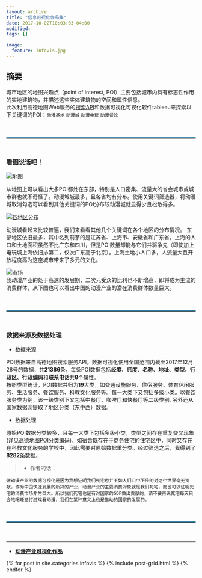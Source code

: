 ```yaml
---
layout: archive
title: "信息可视化作品集"
date: 2017-10-02T10:03:03-04:00
modified:
tags: []

image: 
  feature: infovis.jpg
---
```


## 摘要
城市地区的地图兴趣点（point of interest, POI）主要包括城市内具有标志性作用的实地建筑物，并描述这些实体建筑物的空间和属性信息。  
此次利用高德地图Web服务的[搜索API](http://lbs.amap.com/api/webservice/guide/api/search/)和数据可视化可视化软件tableau来探索以下关键词的POI：`动漫基地` `动漫城` `动漫电玩` `动漫餐饮` 

<hr style="border-top:3px solid #3f87a6;margin: 50px 0px 50px 0px;">

### 看图说话吧！
<div class='tableauPlaceholder' id='viz1516699441196' style='position: relative'><noscript><a href='#'><img alt='地图 ' src='https:&#47;&#47;public.tableau.com&#47;static&#47;images&#47;_9&#47;_9715&#47;sheet8&#47;1_rss.png' style='border: none' /></a></noscript><object class='tableauViz'  style='display:none;'><param name='host_url' value='https%3A%2F%2Fpublic.tableau.com%2F' /> <param name='embed_code_version' value='3' /> <param name='site_root' value='' /><param name='name' value='_9715&#47;sheet8' /><param name='tabs' value='no' /><param name='toolbar' value='yes' /><param name='static_image' value='https:&#47;&#47;public.tableau.com&#47;static&#47;images&#47;_9&#47;_9715&#47;sheet8&#47;1.png' /> <param name='animate_transition' value='yes' /><param name='display_static_image' value='yes' /><param name='display_spinner' value='yes' /><param name='display_overlay' value='yes' /><param name='display_count' value='yes' /><param name='filter' value='publish=yes' /></object></div>                
<script type='text/javascript'>                    var divElement = document.getElementById('viz1516699441196');                    var vizElement = divElement.getElementsByTagName('object')[0];                    vizElement.style.width='1016px';vizElement.style.height='991px';                    var scriptElement = document.createElement('script');                    scriptElement.src = 'https://public.tableau.com/javascripts/api/viz_v1.js';                    vizElement.parentNode.insertBefore(scriptElement, vizElement);                </script>

从地图上可以看出大多POI都处在东部，特别是人口密集、流量大的省会城市或城市群也就不奇怪了。动漫城城最多，且各省均有分布。使用关键词筛选器，将动漫城取消勾选可以看到其他关键词的POI分布较动漫城就显得少且松散得多。

<div class='tableauPlaceholder' id='viz1516699158923' style='position: relative'><noscript><a href='#'><img alt='各地区分布 ' src='https:&#47;&#47;public.tableau.com&#47;static&#47;images&#47;_1&#47;_18078&#47;sheet9&#47;1_rss.png' style='border: none' /></a></noscript><object class='tableauViz'  style='display:none;'><param name='host_url' value='https%3A%2F%2Fpublic.tableau.com%2F' /> <param name='embed_code_version' value='3' /> <param name='site_root' value='' /><param name='name' value='_18078&#47;sheet9' /><param name='tabs' value='no' /><param name='toolbar' value='yes' /><param name='static_image' value='https:&#47;&#47;public.tableau.com&#47;static&#47;images&#47;_1&#47;_18078&#47;sheet9&#47;1.png' /> <param name='animate_transition' value='yes' /><param name='display_static_image' value='yes' /><param name='display_spinner' value='yes' /><param name='display_overlay' value='yes' /><param name='display_count' value='yes' /><param name='filter' value='publish=yes' /></object></div>                
<script type='text/javascript'>                    var divElement = document.getElementById('viz1516699158923');                    var vizElement = divElement.getElementsByTagName('object')[0];                    vizElement.style.width='1016px';vizElement.style.height='991px';                    var scriptElement = document.createElement('script');                    scriptElement.src = 'https://public.tableau.com/javascripts/api/viz_v1.js';                    vizElement.parentNode.insertBefore(scriptElement, vizElement);                </script>

动漫城看起来比较普遍，我们来看看其他几个关键词在各个地区的分布情况。
东部地区依旧最多，其中名列前茅的是江苏省、上海市、安徽省和广东省。上海的人口和土地面积虽然不比广东和四川，但是POI数量却能与它们并驱争先（即使加上电玩城上海依旧排第二，仅次广东高于北京）。上海土地小人口多，人流量大且开放程度高为这座城市带来了多元的文化。

<div class='tableauPlaceholder' id='viz1516700754102' style='position: relative'><noscript><a href='#'><img alt='市场 ' src='https:&#47;&#47;public.tableau.com&#47;static&#47;images&#47;_1&#47;_18810&#47;sheet10&#47;1_rss.png' style='border: none' /></a></noscript><object class='tableauViz'  style='display:none;'><param name='host_url' value='https%3A%2F%2Fpublic.tableau.com%2F' /> <param name='embed_code_version' value='3' /> <param name='site_root' value='' /><param name='name' value='_18810&#47;sheet10' /><param name='tabs' value='no' /><param name='toolbar' value='yes' /><param name='static_image' value='https:&#47;&#47;public.tableau.com&#47;static&#47;images&#47;_1&#47;_18810&#47;sheet10&#47;1.png' /> <param name='animate_transition' value='yes' /><param name='display_static_image' value='yes' /><param name='display_spinner' value='yes' /><param name='display_overlay' value='yes' /><param name='display_count' value='yes' /><param name='filter' value='publish=yes' /></object></div>                
<script type='text/javascript'>                    var divElement = document.getElementById('viz1516700754102');                    var vizElement = divElement.getElementsByTagName('object')[0];                    vizElement.style.width='1016px';vizElement.style.height='991px';                    var scriptElement = document.createElement('script');                    scriptElement.src = 'https://public.tableau.com/javascripts/api/viz_v1.js';                    vizElement.parentNode.insertBefore(scriptElement, vizElement);                </script>
我动漫产业的处于高速的发展期，二次元受众的比利也不断增高，即将成为主流的消费群体，从下图也可以看出中国的动漫产业的潜在消费群体数量巨大。


<hr style="border-top:3px solid #3f87a6;margin: 50px 0px 50px 0px;">


### 数据来源及数据处理

+ 数据来源

POI数据来自高德地图搜索服务API。数据可视化使用全国范围内截至2017年12月28号的数据，共**21386**条，每条POI数据包括**经度**、**纬度**、**名称**、**地址**、**类型**、**行政区**、**行政编码**和**联系电话**共**8**个属性。<br/>
按照类型统计，POI数据共归为**19**大类，如交通设施服务、住宿服务、体育休闲服务、生活服务、餐饮服务、科教文化服务等。每一大类下又包括多级小类。以餐饮服务类为例，该一级类别下又包括中餐厅、咖啡厅和快餐厅等二级类别.
另外还从国家数据网提取了地区分类（东中西）数据。
<br/>  

+ 数据处理

原始POI数据分类较多，且每一大类下包括多级小类，类型之间存在重复交叉现象(详见[高德地图POI分类编码](http://lbs.amap.com/api/webservice/download))，如宿舍既存在于商务住宅的住宅区中，同时又存在在科教文化服务的学校中，因此需要对原始数据重分类。经过筛选之后，我得到了**8282**条数据。

> - 作者的话：

    做动漫产业的数据可视化是因为我想证明我们死宅也并不如人们口中所传的对这个世界毫无贡献，作为中国快速发展的新兴的产业，动漫产业的主要消费对象就是我们死宅，而也可以证明死宅的消费市场非常巨大。所以我们死宅也是有对国家的GDP做出贡献的，请不要再说死宅每天只会吃喝睡觉打游戏看动漫，我们在某种意义上也是推动的国家的发展的。


<hr style="border-top:3px solid #3f87a6;margin: 50px 0px 50px 0px;">




---
* [**动漫产业可视化作品**](https://public.tableau.com/views/_18078/1_1?:embed=y&:display_count=yes)


<div class="tiles">
{% for post in site.categories.infovis %}
{% include post-grid.html %}
{% endfor %}
</div>
